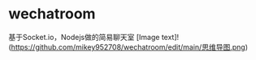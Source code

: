 # wechatroom
基于Socket.io，Nodejs做的简易聊天室
[Image text]!(https://github.com/mikey952708/wechatroom/edit/main/思维导图.png)

